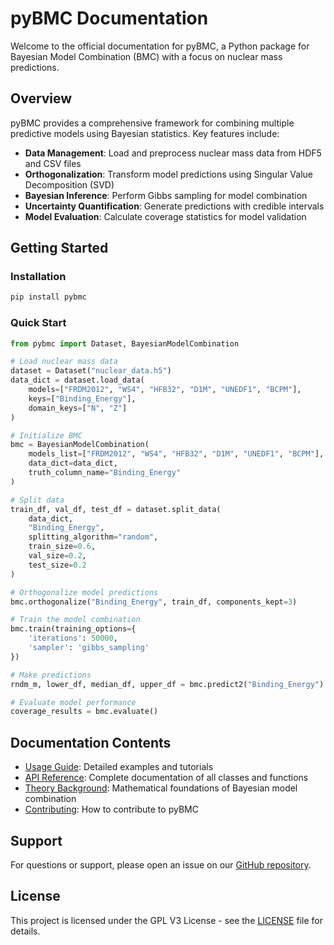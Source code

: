 # pyBMC Documentation

Welcome to the official documentation for pyBMC, a Python package for Bayesian Model Combination (BMC) with a focus on nuclear mass predictions.

## Overview

pyBMC provides a comprehensive framework for combining multiple predictive models using Bayesian statistics. Key features include:

- **Data Management**: Load and preprocess nuclear mass data from HDF5 and CSV files
- **Orthogonalization**: Transform model predictions using Singular Value Decomposition (SVD)
- **Bayesian Inference**: Perform Gibbs sampling for model combination
- **Uncertainty Quantification**: Generate predictions with credible intervals
- **Model Evaluation**: Calculate coverage statistics for model validation

## Getting Started

### Installation

```bash
pip install pybmc
```

### Quick Start

```python
from pybmc import Dataset, BayesianModelCombination

# Load nuclear mass data
dataset = Dataset("nuclear_data.h5")
data_dict = dataset.load_data(
    models=["FRDM2012", "WS4", "HFB32", "D1M", "UNEDF1", "BCPM"],
    keys=["Binding_Energy"],
    domain_keys=["N", "Z"]
)

# Initialize BMC
bmc = BayesianModelCombination(
    models_list=["FRDM2012", "WS4", "HFB32", "D1M", "UNEDF1", "BCPM"],
    data_dict=data_dict,
    truth_column_name="Binding_Energy"
)

# Split data
train_df, val_df, test_df = dataset.split_data(
    data_dict,
    "Binding_Energy",
    splitting_algorithm="random",
    train_size=0.6,
    val_size=0.2,
    test_size=0.2
)

# Orthogonalize model predictions
bmc.orthogonalize("Binding_Energy", train_df, components_kept=3)

# Train the model combination
bmc.train(training_options={
    'iterations': 50000,
    'sampler': 'gibbs_sampling'
})

# Make predictions
rndm_m, lower_df, median_df, upper_df = bmc.predict2("Binding_Energy")

# Evaluate model performance
coverage_results = bmc.evaluate()
```

## Documentation Contents

- [Usage Guide](usage.md): Detailed examples and tutorials
- [API Reference](api_reference.md): Complete documentation of all classes and functions
- [Theory Background](theory.md): Mathematical foundations of Bayesian model combination
- [Contributing](CONTRIBUTING.md): How to contribute to pyBMC

## Support

For questions or support, please open an issue on our [GitHub repository](https://github.com/ascsn/pybmc/issues).

## License

This project is licensed under the GPL V3 License - see the [LICENSE](../LICENSE) file for details.
